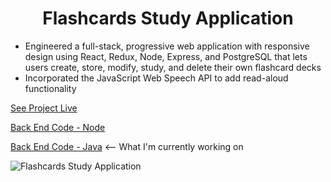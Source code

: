 <h1 align="center">Flashcards Study Application</h1>

- Engineered a full-stack, progressive web application with responsive design using React, Redux, Node, Express, and PostgreSQL that lets users create, store, modify, study, and delete their own flashcard decks
- Incorporated the JavaScript Web Speech API to add read-aloud functionality
  
[See Project Live](https://d-mcneil.github.io/flashcards/)

[Back End Code - Node](https://github.com/d-mcneil/flashcards-api)

[Back End Code - Java](https://github.com/d-mcneil/flashcards-api-java) <-- What I'm currently working on
  
![Flashcards Study Application](https://github.com/d-mcneil/flashcards/assets/108340538/d009e301-e570-4d37-b89c-7a4d990136d1)
